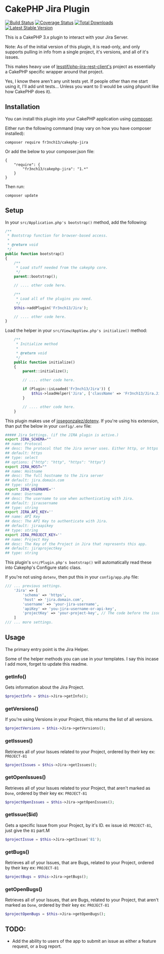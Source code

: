 # CakePHP Jira Plugin

[![Build Status](https://img.shields.io/travis/fr3nch13/cakephp-jira/master.svg?style=flat-square)](https://travis-ci.org/fr3nch13/cakephp-jira)
[![Coverage Status](https://img.shields.io/codecov/c/github/fr3nch13/cakephp-jira.svg?style=flat-square)](https://codecov.io/github/fr3nch13/cakephp-jira)
[![Total Downloads](https://img.shields.io/packagist/dt/fr3nch13/cakephp-jira.svg?style=flat-square)](https://packagist.org/packages/fr3nch13/cakephp-jira)
[![Latest Stable Version](https://img.shields.io/packagist/v/fr3nch13/cakephp-jira.svg?style=flat-square)](https://packagist.org/packages/fr3nch13/cakephp-jira)

This is a CakePHP 3.x plugin to interact with your Jira Server.

Note: As of the initial version of this plugin, it is read-only,
and only supports pulling in info from a single project, it's versions, and all of it's issues.

This makes heavy use of [lesstif/php-jira-rest-client's](https://github.com/lesstif/php-jira-rest-client) project as essentially a CakePHP specific wrapper around that project.

Yes, I know there aren't any unit tests yet. If people other than me start using it, I'll add unit tests... Unless you want to (I would be using phpunit like how CakePHP does it).

## Installation

You can install this plugin into your CakePHP application using [composer](http://getcomposer.org).

Either run the following command (may vary on how you have composer installed):

```
composer require fr3nch13/cakephp-jira
```

Or add the below to your composer.json file:

```
{
    "require": {
        "fr3nch13/cakephp-jira": "1.*"
    }
}
```

Then run:
```
composer update
```

## Setup

In your `src/Application.php's bootstrap()` method, add the following:
```php
/**
 * Bootstrap function for browser-based access.
 *
 * @return void
 */
public function bootstrap()
{
    /**
     * Load stuff needed from the cakephp core.
     */
    parent::bootstrap();

    // .... other code here.

    /**
     * Load all of the plugins you need.
     */
    $this->addPlugin('Fr3nch13/Jira');

    // .... other code here.
}
```

Load the helper in your `src/View/AppView.php's initialize()` method:
```php
    /**
     * Initialize method
     *
     * @return void
     */
    public function initialize()
    {
        parent::initialize();

        // .... other code here.

        if (Plugin::isLoaded('Fr3nch13/Jira')) {
            $this->loadHelper('Jira', ['className' => 'Fr3nch13/Jira.Jira']);
        }

        // .... other code here.
    }
```

This plugin makes use of [josegonzalez/dotenv](https://github.com/josegonzalez/php-dotenv). If you're using his extension, than put the below in your `config/.env` file:
```bash
##### Jira Settings. (if the JIRA plugin is active.)
export JIRA_SCHEMA=""
## name: Protocol
## desc: The protocol that the Jira server uses. Either http, or https
## default: https
## type: select
## options: {"http": "http", "https": "https"}
export JIRA_HOST=""
## name: Hostname
## desc: The full hostname to the Jira server
## default: jira.domain.com
## type: string
export JIRA_USERNAME=''
## name: Username
## desc: The username to use when authenticating with Jira.
## default: jirausername
## type: string
export JIRA_API_KEY=''
## name: API Key
## desc: The API Key to authenticate with Jira.
## default: jiraapikey
## type: string
export JIRA_PROJECT_KEY=''
## name: Project Key
## desc: The Key of the Project in Jira that represents this app.
## default: jiraprojectkey
## type: string
```
This plugin's `src/Plugin.php's bootstrap()` will automatically read these into Cakephp's Configure static class.

If you're not using `dotenv`, then put this in your `config/app.php` file:
```php
/// ... previous settings.
    'Jira' => [
        'schema' => 'https',
        'host' => 'jira.domain.com',
        'username' => 'your-jira-username',
        'apiKey' => 'you-jira-username-or-api-key',
        'projectKey' => 'your-project-key', // The code before the issue id ex: PROJECT-81, it would be PROJECT.
    ]
/// ... more settings.
```

## Usage

The primary entry point is the Jira Helper.

Some of the helper methods you can use in your templates. I say this incase I add more, forget to update this readme.

### getInfo()
Gets information about the Jira Project.

```php
$projectInfo = $this->Jira->getInfo();
```

### getVersions()
If you're using Versions in your Project, this returns the list of all versions.

```php
$projectVersions = $this->Jira->getVersions();
```

### getIssues()
Retrieves all of your Issues related to your Project, ordered by their key ex: `PROJECT-81`

```php
$projectIssues = $this->Jira->getIssues();
```

### getOpenIssues()
Retrieves all of your Issues related to your Project, that aren't marked as `Done`, ordered by their key ex: `PROJECT-81`

```php
$projectOpenIssues = $this->Jira->getOpenIssues();
```

### getIssue($id)
Gets a specific Issue from your Project, by it's ID. ex issue id: `PROJECT-81`, just give the `81` part.M

```php
$projectIssue = $this->Jira->getIssue('81');
```

### getBugs()
Retrieves all of your Issues, that are Bugs, related to your Project, ordered by their key ex: `PROJECT-81`

```php
$projectBugs = $this->Jira->getBugs();
```

### getOpenBugs()
Retrieves all of your Issues, that are Bugs, related to your Project, that aren't marked as `Done`, ordered by their key ex: `PROJECT-81`

```php
$projectOpenBugs = $this->Jira->getOpenBugs();
```

## TODO:
- Add the ability to users of the app to submit an issue as either a feature request, or a bug report.
